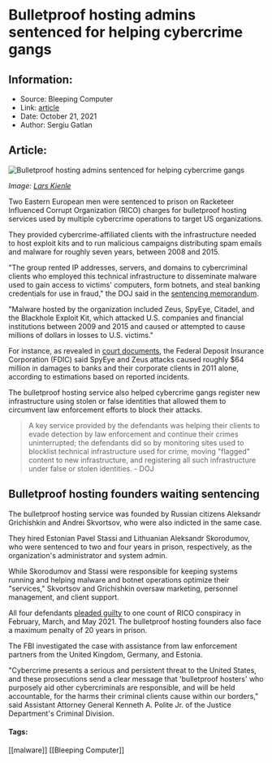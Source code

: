 # Bulletproof hosting admins sentenced for helping cybercrime gangs
### 

## Information:
+ Source: Bleeping Computer
+ Link: [article](https://www.bleepingcomputer.com/news/security/bulletproof-hosting-admins-sentenced-for-helping-cybercrime-gangs/)
+ Date: October 21, 2021
+ Author: Sergiu Gatlan


## Article:
![Bulletproof hosting admins sentenced for helping cybercrime gangs](https://www.bleepstatic.com/content/hl-images/2021/08/16/Hack.jpg)


*Image: [Lars Kienle](https://unsplash.com/@larskienle)*


Two Eastern European men were sentenced to prison on Racketeer Influenced Corrupt Organization (RICO) charges for bulletproof hosting services used by multiple cybercrime operations to target US organizations.


They provided cybercrime-affiliated clients with the infrastructure needed to host exploit kits and to run malicious campaigns distributing spam emails and malware for roughly seven years, between 2008 and 2015.


"The group rented IP addresses, servers, and domains to cybercriminal clients who employed this technical infrastructure to disseminate malware used to gain access to victims' computers, form botnets, and steal banking credentials for use in fraud," the DOJ said in the [sentencing memorandum](https://storage.courtlistener.com/recap/gov.uscourts.mied.340252/gov.uscourts.mied.340252.94.0.pdf).


"Malware hosted by the organization included Zeus, SpyEye, Citadel, and the Blackhole Exploit Kit, which attacked U.S. companies and financial institutions between 2009 and 2015 and caused or attempted to cause millions of dollars in losses to U.S. victims."


For instance, as revealed in [court documents](https://storage.courtlistener.com/recap/gov.uscourts.mied.340252/gov.uscourts.mied.340252.94.1.pdf), the Federal Deposit Insurance Corporation (FDIC) said SpyEye and Zeus attacks caused roughly $64 million in damages to banks and their corporate clients in 2011 alone, according to estimations based on reported incidents.


The bulletproof hosting service also helped cybercrime gangs register new infrastructure using stolen or false identities that allowed them to circumvent law enforcement efforts to block their attacks.



> 
> A key service provided by the defendants was helping their clients to evade detection by law enforcement and continue their crimes uninterrupted; the defendants did so by monitoring sites used to blocklist technical infrastructure used for crime, moving "flagged" content to new infrastructure, and registering all such infrastructure under false or stolen identities. - DOJ
> 
> 
> 


Bulletproof hosting founders waiting sentencing
-----------------------------------------------


The bulletproof hosting service was founded by Russian citizens Aleksandr Grichishkin and Andrei Skvortsov, who were also indicted in the same case.


They hired Estonian Pavel Stassi and Lithuanian Aleksandr Skorodumov, who were sentenced to two and four years in prison, respectively, as the organization's administrator and system admin.


While Skorodumov and Stassi were responsible for keeping systems running and helping malware and botnet operations optimize their "services," Skvortsov and Grichishkin oversaw marketing, personnel management, and client support.


All four defendants [pleaded guilty](https://storage.courtlistener.com/recap/gov.uscourts.mied.340255/gov.uscourts.mied.340255.58.0.pdf) to one count of RICO conspiracy in February, March, and May 2021. The bulletproof hosting founders also face a maximum penalty of 20 years in prison.


The FBI investigated the case with assistance from law enforcement partners from the United Kingdom, Germany, and Estonia.


"Cybercrime presents a serious and persistent threat to the United States, and these prosecutions send a clear message that 'bulletproof hosters' who purposely aid other cybercriminals are responsible, and will be held accountable, for the harms their criminal clients cause within our borders," said Assistant Attorney General Kenneth A. Polite Jr. of the Justice Department's Criminal Division.




#### Tags:
[[malware]] [[Bleeping Computer]]
